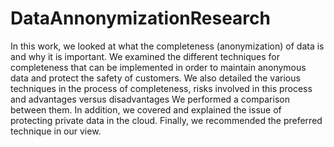 # DataAnnonymizationResearch
In this work, we looked at what the completeness (anonymization) of data is and why it is important. We examined the different techniques for completeness that can be implemented in order to maintain anonymous data and protect the safety of customers. We also detailed the various techniques in the process of completeness, risks involved in this process and advantages versus disadvantages We performed a comparison between them. In addition, we covered and explained the issue of protecting private data in the cloud. Finally, we recommended the preferred technique in our view.


